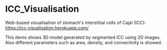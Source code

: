 # ICC_Visualisation

Web-based visualisation of stomach's interstitial cells of Cajal (ICC):
https://icc-visualisation.herokuapp.com/

This demo shows 3D model generated by segmented ICC using 2D images. Also different parameters such as area, density, and connectivity is showed.
